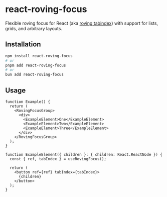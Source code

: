 # **react-roving-focus**

Flexible roving focus for React (aka [roving tabindex](https://www.w3.org/WAI/ARIA/apg/practices/keyboard-interface/#kbd_roving_tabindex)) with support for lists, grids, and arbitrary layouts.

## Installation

```bash
npm install react-roving-focus
# or
pnpm add react-roving-focus
# or
bun add react-roving-focus
```

## Usage

```tsx
function Example() {
  return (
    <RovingFocusGroup>
      <div>
        <ExampleElement>One</ExampleElement>
        <ExampleElement>Two</ExampleElement>
        <ExampleElement>Three</ExampleElement>
      </div>
    </RovingFocusGroup>
  );
}

function ExampleElement({ children }: { children: React.ReactNode }) {
  const { ref, tabIndex } = useRovingFocus();

  return (
    <button ref={ref} tabIndex={tabIndex}>
      {children}
    </button>
  );
}
```
